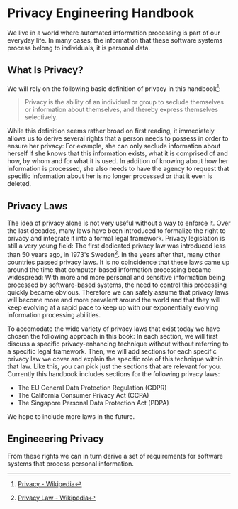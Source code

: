 # Privacy Engineering Handbook

We live in a world where automated information processing is part of our
everyday life. In many cases, the information that these software systems
process belong to individuals, it is personal data.

## What Is Privacy?

We will rely on the following basic definition of privacy in this handbook[^1]:

> Privacy is the ability of an individual or group to seclude themselves or
> information about themselves, and thereby express themselves selectively. 

While this definition seems rather broad on first reading, it immediately allows
us to derive several rights that a person needs to possess in order to ensure
her privacy: For example, she can only seclude information about herself if she
knows that this information exists, what it is comprised of and how, by whom
and for what it is used. In addition of knowing about how her information is
processed, she also needs to have the agency to request that specific information
about her is no longer processed or that it even is deleted.

## Privacy Laws

The idea of privacy alone is not very useful without a way to enforce it. Over
the last decades, many laws have been introduced to formalize the right to
privacy and integrate it into a formal legal framework. Privacy legislation is
still a very young field: The first dedicated privacy law was introduced less
than 50 years ago, in 1973's Sweden[^2]. In the years after that, many other
countries passed privacy laws. It is no coincidence that these laws came up
around the time that computer-based information processing became widespread:
With more and more personal and sensitive information being processed by
software-based systems, the need to control this processing quickly became
obvious. Therefore we can safely assume that privacy laws will become more and
more prevalent around the world and that they will keep evolving at a rapid
pace to keep up with our exponentially evolving information processing
abilities.

To accomodate the wide variety of privacy laws that exist today we have chosen
the following approach in this book: In each section, we will first discuss
a specific privacy-enhancing technique without without referring to a specific
legal framework. Then, we will add sections for each specific privacy law we
cover and explain the specific role of this technique within that law. Like
this, you can pick just the sections that are relevant for you. Currently this
handbook includes sections for the following privacy laws:

* The EU  General Data Protection Regulation (GDPR)
* The California Consumer Privacy Act (CCPA)
* The Singapore Personal Data Protection Act (PDPA)

We hope to include more laws in the future.

## Engineeering Privacy

From these rights we can in turn derive a set of requirements
for software systems that process personal information.

[^1]: [Privacy - Wikipedia](https://en.wikipedia.org/wiki/Privacy)
[^2]: [Privacy Law - Wikipedia](https://en.wikipedia.org/wiki/Privacy_law)